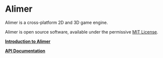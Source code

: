 # Alimer

Alimer is a cross-platform 2D and 3D game engine.

Alimer is open source software, available under the permissive [MIT License](https://github.com/amerkoleci/alimer/blob/master/LICENSE).

[__Introduction to Alimer__](xref:intro)

[__API Documentation__](xref:Alimer)
